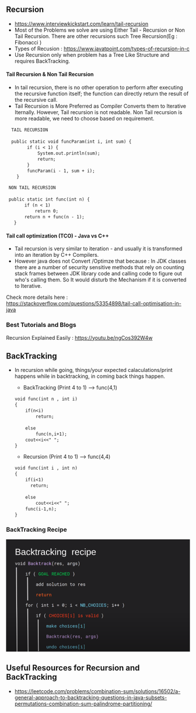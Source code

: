 ## Recursion

- https://www.interviewkickstart.com/learn/tail-recursion
- Most of the Problems we solve are using Either Tail - Recursion or Non Tail Recursion. There are other recursions such Tree Recursion(Eg : Fibonacci )
- Types of Recusion : https://www.javatpoint.com/types-of-recursion-in-c
- Use Recursion only when problem has a Tree Like Structure and requires BackTracking.

#### Tail Recursion & Non Tail Recursion

- In tail recursion, there is no other operation to perform after executing the recursive function itself; the function can directly return the result of the recursive call.
- Tail Recursion is More Preferred as Compiler Converts them to Iterative Iternally. However, Tail recursion is not readable.
  Non Tail recursion is more readable, we need to choose based on requirement.

```
  TAIL RECURSION

  public static void funcParam(int i, int sum) {
        if (i < 1) {
            System.out.println(sum);
            return;
        }
        funcParam(i - 1, sum + i);
    }
```

```
 NON TAIL RECURSION

 public static int func(int n) {
       if (n < 1)
           return 0;
       return n + func(n - 1);
   }
```
#### Tail call optimization (TCO) - Java vs C++

- Tail recursion is very similar to iteration - and usually it is transformed into an iteration by C++ Compilers.
- However java does not Convert /Optimze that because : 
In JDK classes there are a number of security sensitive methods that rely on counting stack frames between JDK library code and calling code to figure out who's calling them. So It would disturb the Mechanism if it is converted to Iterative.

Check more details here : https://stackoverflow.com/questions/53354898/tail-call-optimisation-in-java

### Best Tutorials and Blogs

Recursion Explained Easily : https://youtu.be/ngCos392W4w

## BackTracking

- In recursion while going, things/your expected calaculations/print happens while in backtracking, in coming back things happen.

  - BackTracking (Print 4 to 1) --> func(4,1)

  ```
  void func(int n , int i)
  {
      if(n<i)
          return;

      else
          func(n,i+1);
      cout<<i<<" ";
  }
  ```

  - Recursion (Print 4 to 1) --> func(4,4)

  ```
  void func(int i , int n)
  {
      if(i<1)
        return;

      else
          cout<<i<<" ";
      func(i-1,n);
  }
  ```
### BackTracking Recipe

![](Images/BackTrackingRecipe.png)

## Useful Resources for Recursion and BackTracking

* https://leetcode.com/problems/combination-sum/solutions/16502/a-general-approach-to-backtracking-questions-in-java-subsets-permutations-combination-sum-palindrome-partitioning/
